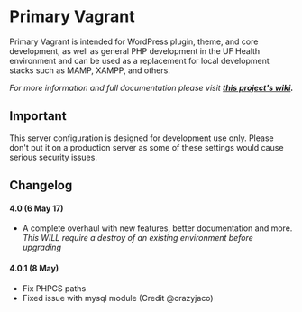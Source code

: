 Primary Vagrant
=========

Primary Vagrant is intended for WordPress plugin, theme, and core development, as well as general PHP development in the UF Health environment and can be used as a replacement for local development stacks such as MAMP, XAMPP, and others.

*For more information and full documentation please visit* ***[this project's wiki](https://github.com/ChrisWiegman/Primary-Vagrant/wiki).***

Important
---------

This server configuration is designed for development use only. Please don't put it on a production server as some of these settings would cause serious security issues.

Changelog
---------

#### 4.0 (6 May 17)
* A complete overhaul with new features, better documentation and more. *This WILL require a destroy of an existing environment before upgrading*


#### 4.0.1 (8 May)
* Fix PHPCS paths
* Fixed issue with mysql module (Credit @crazyjaco)

